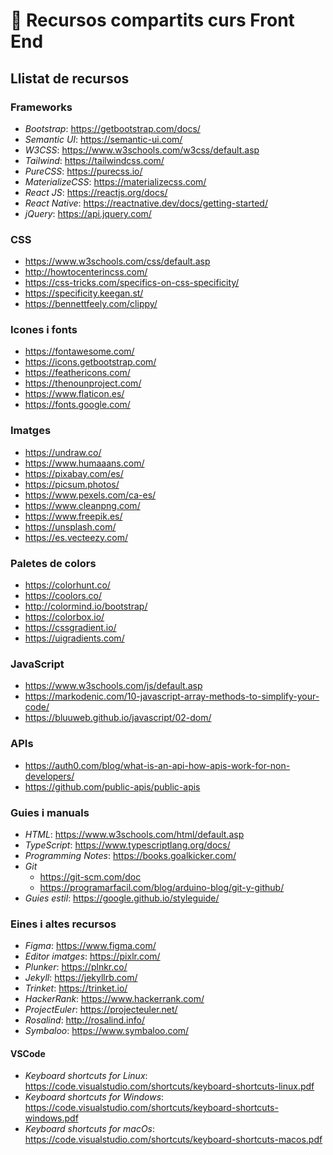 # 🚩 Recursos compartits curs Front End

## Llistat de recursos

### Frameworks

* _Bootstrap_: https://getbootstrap.com/docs/
* _Semantic UI_: https://semantic-ui.com/
* _W3CSS_: https://www.w3schools.com/w3css/default.asp
* _Tailwind_: https://tailwindcss.com/
* _PureCSS_: https://purecss.io/
* _MaterializeCSS_: https://materializecss.com/
* _React JS_: https://reactjs.org/docs/
* _React Native_: https://reactnative.dev/docs/getting-started/
* _jQuery_: https://api.jquery.com/

### CSS

* https://www.w3schools.com/css/default.asp
* http://howtocenterincss.com/
* https://css-tricks.com/specifics-on-css-specificity/
* https://specificity.keegan.st/
* https://bennettfeely.com/clippy/

### Icones i fonts

* https://fontawesome.com/
* https://icons.getbootstrap.com/
* https://feathericons.com/
* https://thenounproject.com/
* https://www.flaticon.es/
* https://fonts.google.com/

### Imatges

* https://undraw.co/
* https://www.humaaans.com/
* https://pixabay.com/es/
* https://picsum.photos/
* https://www.pexels.com/ca-es/
* https://www.cleanpng.com/
* https://www.freepik.es/
* https://unsplash.com/
* https://es.vecteezy.com/

### Paletes de colors

* https://colorhunt.co/
* https://coolors.co/
* http://colormind.io/bootstrap/
* https://colorbox.io/
* https://cssgradient.io/
* https://uigradients.com/

### JavaScript

* https://www.w3schools.com/js/default.asp
* https://markodenic.com/10-javascript-array-methods-to-simplify-your-code/
* https://bluuweb.github.io/javascript/02-dom/

### APIs
* https://auth0.com/blog/what-is-an-api-how-apis-work-for-non-developers/
* https://github.com/public-apis/public-apis

### Guies i manuals

* _HTML_: https://www.w3schools.com/html/default.asp
* _TypeScript_: https://www.typescriptlang.org/docs/
* _Programming Notes_: https://books.goalkicker.com/
* _Git_
    * https://git-scm.com/doc
    * https://programarfacil.com/blog/arduino-blog/git-y-github/
* _Guies estil_: https://google.github.io/styleguide/

### Eines i altes recursos

* _Figma_: https://www.figma.com/
* _Editor imatges_: https://pixlr.com/
* _Plunker_: https://plnkr.co/
* _Jekyll_: https://jekyllrb.com/
* _Trinket_: https://trinket.io/
* _HackerRank_: https://www.hackerrank.com/
* _ProjectEuler_: https://projecteuler.net/
* _Rosalind_: http://rosalind.info/
* _Symbaloo_: https://www.symbaloo.com/

#### VSCode
* _Keyboard shortcuts for Linux_: https://code.visualstudio.com/shortcuts/keyboard-shortcuts-linux.pdf
* _Keyboard shortcuts for Windows_: https://code.visualstudio.com/shortcuts/keyboard-shortcuts-windows.pdf
* _Keyboard shortcuts for macOs_: https://code.visualstudio.com/shortcuts/keyboard-shortcuts-macos.pdf
